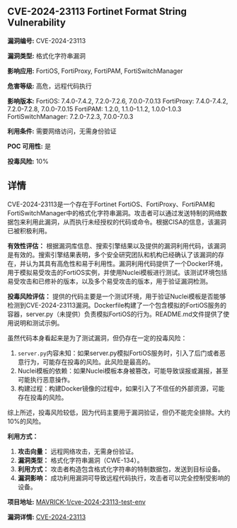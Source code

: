 ## CVE-2024-23113 Fortinet Format String Vulnerability

**漏洞编号:** CVE-2024-23113

**漏洞类型:** 格式化字符串漏洞

**影响应用:** FortiOS, FortiProxy, FortiPAM, FortiSwitchManager

**危害等级:** 高危，远程代码执行

**影响版本:** FortiOS: 7.4.0-7.4.2, 7.2.0-7.2.6, 7.0.0-7.0.13
FortiProxy: 7.4.0-7.4.2, 7.2.0-7.2.8, 7.0.0-7.0.15
FortiPAM: 1.2.0, 1.1.0-1.1.2, 1.0.0-1.0.3
FortiSwitchManager: 7.2.0-7.2.3, 7.0.0-7.0.3

**利用条件:** 需要网络访问，无需身份验证

**POC 可用性:** 是

**投毒风险:** 10%

## 详情

CVE-2024-23113是一个存在于Fortinet FortiOS、FortiProxy、FortiPAM和FortiSwitchManager中的格式化字符串漏洞。攻击者可以通过发送特制的网络数据包来利用此漏洞，从而执行未经授权的代码或命令。根据CISA的信息，该漏洞已被积极利用。

**有效性评估：**
根据漏洞库信息、搜索引擎结果以及提供的漏洞利用代码，该漏洞是有效的。搜索引擎结果表明，多个安全研究团队和机构已经确认了该漏洞的存在，并认为其具有高危性和易于利用性。漏洞利用代码提供了一个Docker环境，用于模拟易受攻击的FortiOS实例，并使用Nuclei模板进行测试。该测试环境包括易受攻击和已修补的版本，以及多个易受攻击的版本，用于验证漏洞检测。

**投毒风险评估：**
提供的代码主要是一个测试环境，用于验证Nuclei模板是否能够检测到CVE-2024-23113漏洞。Dockerfile构建了一个包含模拟的FortiOS服务的容器，server.py（未提供）负责模拟FortiOS的行为。README.md文件提供了使用说明和测试示例。

虽然代码本身看起来是为了测试漏洞，但仍存在一定的投毒风险：
1.  `server.py`内容未知：如果server.py模拟FortiOS服务时，引入了后门或者恶意行为，可能存在投毒的风险。此风险是最高的。
2.  Nuclei模板的依赖：如果Nuclei模板本身被篡改，可能导致误报或漏报，甚至可能执行恶意操作。
3.  构建过程：构建Docker镜像的过程中，如果引入了不信任的外部资源，可能存在投毒的风险。

综上所述，投毒风险较低，因为代码主要用于漏洞验证，但仍不能完全排除。大约10%的风险。

**利用方式：**
1.  **攻击向量：** 远程网络攻击，无需身份验证。
2.  **漏洞类型：** 格式化字符串漏洞（CWE-134）。
3.  **利用方式：** 攻击者构造包含格式化字符串的特制数据包，发送到目标设备。
4.  **漏洞影响：** 成功利用漏洞可导致远程代码执行，攻击者可以完全控制受影响的设备。

**项目地址:** [MAVRICK-1/cve-2024-23113-test-env](https://github.com/MAVRICK-1/cve-2024-23113-test-env)

**漏洞详情:** [CVE-2024-23113](https://nvd.nist.gov/vuln/detail/CVE-2024-23113)
